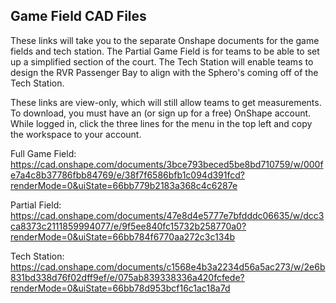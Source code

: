 ## Game Field CAD Files

These links will take you to the separate Onshape documents for the game fields and tech station. The Partial Game Field is for teams to be able to set up a simplified section of the court.  The Tech Station will enable teams to design the RVR Passenger Bay to align with the Sphero's coming off of the Tech Station.

These links are view-only, which will still allow teams to get measurements. To download, you must have an (or sign up for a free) OnShape account. While logged in, click the three lines for the menu in the top left and copy the workspace to your account.

Full Game Field:  https://cad.onshape.com/documents/3bce793beced5be8bd710759/w/000fe7a4c8b37786fbb84769/e/38f7f6586bfb1c094d391fcd?renderMode=0&uiState=66bb779b2183a368c4c6287e

Partial Field:  https://cad.onshape.com/documents/47e8d4e5777e7bfdddc06635/w/dcc3ca8373c2111859994077/e/9f5ee840fc15732b258770a0?renderMode=0&uiState=66bb784f6770aa272c3c134b

Tech Station:  https://cad.onshape.com/documents/c1568e4b3a2234d56a5ac273/w/2e6b831bd338d76f02dff9ef/e/075ab839338336a420fcfede?renderMode=0&uiState=66bb78d953bcf16c1ac18a7d
